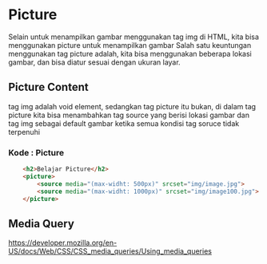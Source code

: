 # Picture
Selain untuk menampilkan gambar menggunakan tag img di HTML, kita bisa menggunakan picture untuk menampilkan gambar
Salah satu keuntungan menggunakan tag picture adalah, kita bisa menggunakan beberapa lokasi gambar, dan bisa diatur sesuai dengan ukuran layar.

## Picture Content
tag img adalah void element, sedangkan tag picture itu bukan, di dalam tag picture kita bisa menambahkan tag source yang berisi lokasi gambar dan tag img sebagai default gambar ketika semua kondisi tag soruce tidak terpenuhi

### Kode : Picture
```html
    <h2>Belajar Picture</h2>
    <picture>
        <source media="(max-widht: 500px)" srcset="img/image.jpg">
        <source media="(max-widht: 1000px)" srcset="img/image100.jpg">
    </picture>
```
## Media Query 
https://developer.mozilla.org/en-US/docs/Web/CSS/CSS_media_queries/Using_media_queries
